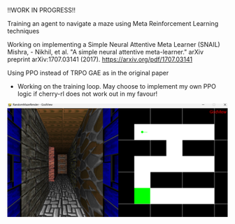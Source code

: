 !!WORK IN PROGRESS!!

Training an agent to navigate a maze using Meta Reinforcement Learning techniques

Working on implementing a Simple Neural Attentive Meta Learner (SNAIL) Mishra, - Nikhil, et al. "A simple neural attentive meta-learner." arXiv preprint arXiv:1707.03141 (2017). https://arxiv.org/pdf/1707.03141

Using PPO instead of TRPO GAE as in the original paper

- Working on the training loop. May choose to implement my own PPO logic if cherry-rl does not work out in my favour!

![Alt text for image](/others/mazium.png)

